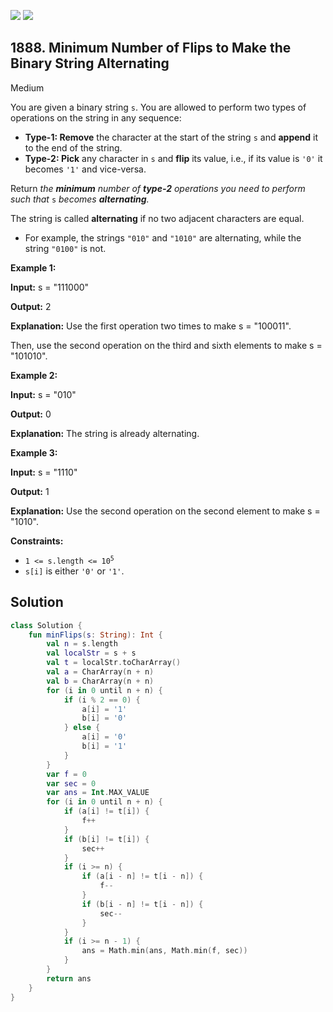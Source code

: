 [![](https://img.shields.io/github/stars/javadev/LeetCode-in-Kotlin?label=Stars&style=flat-square)](https://github.com/javadev/LeetCode-in-Kotlin)
[![](https://img.shields.io/github/forks/javadev/LeetCode-in-Kotlin?label=Fork%20me%20on%20GitHub%20&style=flat-square)](https://github.com/javadev/LeetCode-in-Kotlin/fork)

## 1888\. Minimum Number of Flips to Make the Binary String Alternating

Medium

You are given a binary string `s`. You are allowed to perform two types of operations on the string in any sequence:

*   **Type-1: Remove** the character at the start of the string `s` and **append** it to the end of the string.
*   **Type-2: Pick** any character in `s` and **flip** its value, i.e., if its value is `'0'` it becomes `'1'` and vice-versa.

Return _the **minimum** number of **type-2** operations you need to perform_ _such that_ `s` _becomes **alternating**._

The string is called **alternating** if no two adjacent characters are equal.

*   For example, the strings `"010"` and `"1010"` are alternating, while the string `"0100"` is not.

**Example 1:**

**Input:** s = "111000"

**Output:** 2

**Explanation:** Use the first operation two times to make s = "100011".

Then, use the second operation on the third and sixth elements to make s = "101010".

**Example 2:**

**Input:** s = "010"

**Output:** 0

**Explanation:** The string is already alternating.

**Example 3:**

**Input:** s = "1110"

**Output:** 1

**Explanation:** Use the second operation on the second element to make s = "1010".

**Constraints:**

*   <code>1 <= s.length <= 10<sup>5</sup></code>
*   `s[i]` is either `'0'` or `'1'`.

## Solution

```kotlin
class Solution {
    fun minFlips(s: String): Int {
        val n = s.length
        val localStr = s + s
        val t = localStr.toCharArray()
        val a = CharArray(n + n)
        val b = CharArray(n + n)
        for (i in 0 until n + n) {
            if (i % 2 == 0) {
                a[i] = '1'
                b[i] = '0'
            } else {
                a[i] = '0'
                b[i] = '1'
            }
        }
        var f = 0
        var sec = 0
        var ans = Int.MAX_VALUE
        for (i in 0 until n + n) {
            if (a[i] != t[i]) {
                f++
            }
            if (b[i] != t[i]) {
                sec++
            }
            if (i >= n) {
                if (a[i - n] != t[i - n]) {
                    f--
                }
                if (b[i - n] != t[i - n]) {
                    sec--
                }
            }
            if (i >= n - 1) {
                ans = Math.min(ans, Math.min(f, sec))
            }
        }
        return ans
    }
}
```